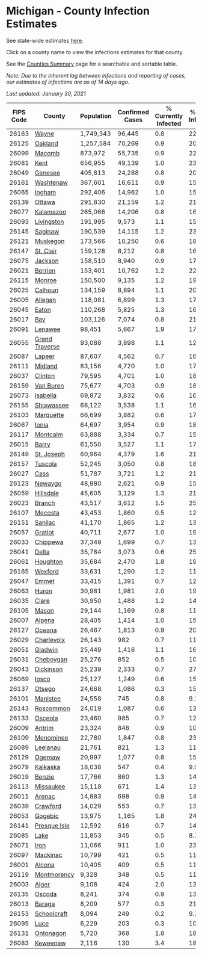 # Michigan - County Infection Estimates

See state-wide estimates [here](/infections/us-mi).

Click on a county name to view the infections estimates for that county.

See the [Counties Summary](/infections/summary-counties) page for a searchable and sortable table.

*Note: Due to the inherent lag between infections and reporting of cases, our estimates of infections are as of 14 days ago.*

*Last updated: January 30, 2021*

|   FIPS Code |                           County |   Population |   Confirmed Cases |   % Currently Infected |   % Total Infected |
|-------------|----------------------------------|--------------|-------------------|------------------------|--------------------|
|       26163 |                   [Wayne](wayne) |    1,749,343 |            96,445 |                    0.8 |               22.4 |
|       26125 |               [Oakland](oakland) |    1,257,584 |            70,269 |                    0.9 |               20.5 |
|       26099 |                 [Macomb](macomb) |      873,972 |            55,735 |                    0.9 |               22.5 |
|       26081 |                     [Kent](kent) |      656,955 |            49,139 |                    1.0 |               23.2 |
|       26049 |               [Genesee](genesee) |      405,813 |            24,288 |                    0.8 |               20.1 |
|       26161 |           [Washtenaw](washtenaw) |      367,601 |            16,611 |                    0.9 |               15.1 |
|       26065 |                 [Ingham](ingham) |      292,406 |            14,962 |                    1.0 |               15.7 |
|       26139 |                 [Ottawa](ottawa) |      291,830 |            21,159 |                    1.2 |               21.8 |
|       26077 |           [Kalamazoo](kalamazoo) |      265,066 |            14,206 |                    0.8 |               16.3 |
|       26093 |         [Livingston](livingston) |      191,995 |             9,573 |                    1.1 |               15.8 |
|       26145 |               [Saginaw](saginaw) |      190,539 |            14,115 |                    1.2 |               23.5 |
|       26121 |             [Muskegon](muskegon) |      173,566 |            10,250 |                    0.6 |               18.4 |
|       26147 |           [St. Clair](st.-clair) |      159,128 |             8,212 |                    0.8 |               16.5 |
|       26075 |               [Jackson](jackson) |      158,510 |             8,940 |                    0.9 |               17.8 |
|       26021 |               [Berrien](berrien) |      153,401 |            10,762 |                    1.2 |               22.1 |
|       26115 |                 [Monroe](monroe) |      150,500 |             9,135 |                    1.2 |               19.0 |
|       26025 |               [Calhoun](calhoun) |      134,159 |             8,894 |                    1.1 |               20.2 |
|       26005 |               [Allegan](allegan) |      118,081 |             6,899 |                    1.3 |               17.5 |
|       26045 |                   [Eaton](eaton) |      110,268 |             5,825 |                    1.3 |               16.0 |
|       26017 |                       [Bay](bay) |      103,126 |             7,074 |                    0.8 |               21.1 |
|       26091 |               [Lenawee](lenawee) |       98,451 |             5,667 |                    1.9 |               17.2 |
|       26055 | [Grand Traverse](grand-traverse) |       93,088 |             3,898 |                    1.1 |               12.2 |
|       26087 |                 [Lapeer](lapeer) |       87,607 |             4,562 |                    0.7 |               16.5 |
|       26111 |               [Midland](midland) |       83,156 |             4,720 |                    1.0 |               17.2 |
|       26037 |               [Clinton](clinton) |       79,595 |             4,701 |                    1.0 |               18.2 |
|       26159 |           [Van Buren](van-buren) |       75,677 |             4,703 |                    0.9 |               18.7 |
|       26073 |             [Isabella](isabella) |       69,872 |             3,832 |                    0.6 |               16.7 |
|       26155 |         [Shiawassee](shiawassee) |       68,122 |             3,538 |                    1.1 |               16.5 |
|       26103 |           [Marquette](marquette) |       66,699 |             3,882 |                    0.6 |               17.4 |
|       26067 |                   [Ionia](ionia) |       64,697 |             3,954 |                    0.9 |               18.5 |
|       26117 |             [Montcalm](montcalm) |       63,888 |             3,334 |                    0.7 |               15.8 |
|       26015 |                   [Barry](barry) |       61,550 |             3,527 |                    1.1 |               17.1 |
|       26149 |         [St. Joseph](st.-joseph) |       60,964 |             4,379 |                    1.6 |               21.2 |
|       26157 |               [Tuscola](tuscola) |       52,245 |             3,050 |                    0.8 |               18.2 |
|       26027 |                     [Cass](cass) |       51,787 |             3,721 |                    1.2 |               21.3 |
|       26123 |               [Newaygo](newaygo) |       48,980 |             2,621 |                    0.9 |               15.9 |
|       26059 |           [Hillsdale](hillsdale) |       45,605 |             3,129 |                    1.3 |               21.7 |
|       26023 |                 [Branch](branch) |       43,517 |             3,612 |                    1.5 |               25.0 |
|       26107 |               [Mecosta](mecosta) |       43,453 |             1,860 |                    0.5 |               12.7 |
|       26151 |               [Sanilac](sanilac) |       41,170 |             1,865 |                    1.2 |               13.7 |
|       26057 |               [Gratiot](gratiot) |       40,711 |             2,677 |                    1.0 |               19.7 |
|       26033 |             [Chippewa](chippewa) |       37,349 |             1,699 |                    0.7 |               13.4 |
|       26041 |                   [Delta](delta) |       35,784 |             3,073 |                    0.6 |               25.2 |
|       26061 |             [Houghton](houghton) |       35,684 |             2,470 |                    1.8 |               19.6 |
|       26165 |               [Wexford](wexford) |       33,631 |             1,290 |                    1.2 |               11.2 |
|       26047 |                   [Emmet](emmet) |       33,415 |             1,391 |                    0.7 |               12.7 |
|       26063 |                   [Huron](huron) |       30,981 |             1,981 |                    2.0 |               19.0 |
|       26035 |                   [Clare](clare) |       30,950 |             1,488 |                    1.2 |               14.1 |
|       26105 |                   [Mason](mason) |       29,144 |             1,169 |                    0.8 |               11.9 |
|       26007 |                 [Alpena](alpena) |       28,405 |             1,414 |                    1.0 |               15.8 |
|       26127 |                 [Oceana](oceana) |       26,467 |             1,813 |                    0.9 |               20.6 |
|       26029 |         [Charlevoix](charlevoix) |       26,143 |               982 |                    0.7 |               11.4 |
|       26051 |               [Gladwin](gladwin) |       25,449 |             1,416 |                    1.1 |               16.6 |
|       26031 |           [Cheboygan](cheboygan) |       25,276 |               852 |                    0.5 |               10.5 |
|       26043 |           [Dickinson](dickinson) |       25,239 |             2,333 |                    0.7 |               27.1 |
|       26069 |                   [Iosco](iosco) |       25,127 |             1,249 |                    0.6 |               15.5 |
|       26137 |                 [Otsego](otsego) |       24,668 |             1,086 |                    0.3 |               15.4 |
|       26101 |             [Manistee](manistee) |       24,558 |               745 |                    0.8 |                9.1 |
|       26143 |           [Roscommon](roscommon) |       24,019 |             1,087 |                    0.6 |               13.7 |
|       26133 |               [Osceola](osceola) |       23,460 |               985 |                    0.7 |               12.6 |
|       26009 |                 [Antrim](antrim) |       23,324 |               848 |                    0.9 |               10.8 |
|       26109 |           [Menominee](menominee) |       22,780 |             1,847 |                    0.8 |               23.5 |
|       26089 |             [Leelanau](leelanau) |       21,761 |               821 |                    1.3 |               11.2 |
|       26129 |                 [Ogemaw](ogemaw) |       20,997 |             1,077 |                    0.8 |               15.2 |
|       26079 |             [Kalkaska](kalkaska) |       18,038 |               547 |                    0.4 |                9.9 |
|       26019 |                 [Benzie](benzie) |       17,766 |               860 |                    1.3 |               14.0 |
|       26113 |           [Missaukee](missaukee) |       15,118 |               671 |                    1.4 |               13.3 |
|       26011 |                 [Arenac](arenac) |       14,883 |               698 |                    0.9 |               14.7 |
|       26039 |             [Crawford](crawford) |       14,029 |               553 |                    0.7 |               13.2 |
|       26053 |               [Gogebic](gogebic) |       13,975 |             1,165 |                    1.8 |               24.1 |
|       26141 |     [Presque Isle](presque-isle) |       12,592 |               616 |                    0.7 |               14.7 |
|       26085 |                     [Lake](lake) |       11,853 |               345 |                    0.5 |                8.7 |
|       26071 |                     [Iron](iron) |       11,066 |               911 |                    1.0 |               23.5 |
|       26097 |             [Mackinac](mackinac) |       10,799 |               421 |                    0.5 |               11.6 |
|       26001 |                 [Alcona](alcona) |       10,405 |               409 |                    0.5 |               11.7 |
|       26119 |       [Montmorency](montmorency) |        9,328 |               348 |                    0.5 |               11.4 |
|       26003 |                   [Alger](alger) |        9,108 |               424 |                    2.0 |               13.2 |
|       26135 |                 [Oscoda](oscoda) |        8,241 |               374 |                    0.9 |               13.4 |
|       26013 |                 [Baraga](baraga) |        8,209 |               577 |                    0.3 |               21.1 |
|       26153 |       [Schoolcraft](schoolcraft) |        8,094 |               249 |                    0.2 |                9.3 |
|       26095 |                     [Luce](luce) |        6,229 |               203 |                    0.3 |               10.1 |
|       26131 |           [Ontonagon](ontonagon) |        5,720 |               368 |                    1.8 |               18.0 |
|       26083 |             [Keweenaw](keweenaw) |        2,116 |               130 |                    3.4 |               18.1 |